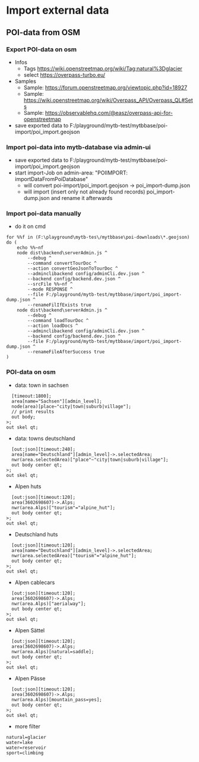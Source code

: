 # Import external data

## POI-data from OSM

### Export POI-data on osm
- Infos
    - Tags https://wiki.openstreetmap.org/wiki/Tag:natural%3Dglacier
    - select https://overpass-turbo.eu/
- Samples
    - Sample: https://forum.openstreetmap.org/viewtopic.php?id=18927
    - Sample: https://wiki.openstreetmap.org/wiki/Overpass_API/Overpass_QL#Sets
    - Sample: https://observablehq.com/@easz/overpass-api-for-openstreetmap
- save exported data to F:/playground/mytb-test/mytbbase/poi-import/poi_import.geojson 

### Import poi-data into mytb-database via admin-ui
- save exported data to F:/playground/mytb-test/mytbbase/poi-import/poi_import.geojson
- start import-Job on admin-area: "POIIMPORT: importDataFromPoiDatabase"
  - will convert poi-import/poi_import.geojson -> poi_import-dump.json
  - will import (insert only not already found records) poi_import-dump.json and rename it afterwards

### Import poi-data manually
- do it on cmd
```
for %%f in (F:\playground\mytb-tes\/mytbbase\poi-downloads\*.geojson) do (
    echo %%~nf
    node dist\backend\serverAdmin.js ^
        --debug ^
        --command convertTourDoc ^
        --action convertGeoJsonToTourDoc ^
        --adminclibackend config/adminCli.dev.json ^
        --backend config/backend.dev.json ^
        --srcFile %%~nf ^
        --mode RESPONSE ^
        --file F:/playground/mytb-test/mytbbase/import/poi_import-dump.json ^
        --renameFilIfExists true
    node dist\backend\serverAdmin.js ^
        --debug ^
        --command loadTourDoc ^
        --action loadDocs ^
        --adminclibackend config/adminCli.dev.json ^
        --backend config/backend.dev.json ^
        --file F:/playground/mytb-test/mytbbase/import/poi_import-dump.json ^
        --renameFileAfterSuccess true
)
```

### POI-data on osm
- data: town in sachsen
```
  [timeout:1800];
  area[name="Sachsen"][admin_level];
  node(area)[place~"city|town|suburb|village"];
  // print results
  out body;
>;
out skel qt;
```
- data: towns deutschland
```
  [out:json][timeout:240];
  area[name="Deutschland"][admin_level]->.selectedArea;
  nwr(area.selectedArea)["place"~"city|town|suburb|village"];
  out body center qt;
>;
out skel qt;
```
- Alpen huts
```
  [out:json][timeout:120];
  area(3602698607)->.Alps;
  nwr(area.Alps)["tourism"="alpine_hut"];
  out body center qt;
>;
out skel qt;
```
- Deutschland huts
```
  [out:json][timeout:120];
  area[name="Deutschland"][admin_level]->.selectedArea;
  nwr(area.selectedArea)["tourism"="alpine_hut"];
  out body center qt;
>;
out skel qt;
```
- Alpen cablecars
```
  [out:json][timeout:120];
  area(3602698607)->.Alps;
  nwr(area.Alps)["aerialway"];
  out body center qt;
>;
out skel qt;
```
- Alpen Sättel
```
  [out:json][timeout:120];
  area(3602698607)->.Alps;
  nwr(area.Alps)[natural=saddle];
  out body center qt;
>;
out skel qt;
```
- Alpen Pässe
```
  [out:json][timeout:120];
  area(3602698607)->.Alps;
  nwr(area.Alps)[mountain_pass=yes];
  out body center qt;
>;
out skel qt;
```
- more filter
```
natural=glacier
water=lake
water=reservoir
sport=climbing
```
